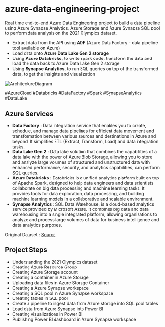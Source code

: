 # azure-data-engineering-project
Real time end-to-end Azure Data Engineering project to build a data pipeline using Azure Synapse Analytics, Azure Storage and Azure Synapse SQL pool to perform data analysis on the 2021 Olympics dataset.

  - Extract data from the API using <b>ADF</b> (Azure Data Factory - data pipeline tool available on Azure)
  - Load data onto <b>Azure Data Lake Gen 2 storage</b>
  - Using <b>Azure Databricks</b>, to write spark code, transform the data and load the data back to Azure Data Lake Gen 2 storage
  - Using <b>Synapse Analytics</b>, to run SQL queries on top of the transformed data, to get the insights and visualization

![ArchitectureDiagram](https://github.com/tejal-parmar/Azure-SynapseAnalytics-DataPipeline/assets/111147531/28ccc30c-416a-42dd-9e7f-6ae7a62a8372)


#AzureCloud #Databricks #DataFactory #Spark #SynapseAnalytics #DataLake

## Azure Services
  - <b>Data Factory</b> : Data integration service that enables you to create, schedule, and manage data pipelines for efficient data movement and transformation between various sources and destinations in Azure and beyond. It simplifies ETL (Extract, Transform, Load) and data integration tasks.
  - <b>Data Lake Gen 2</b> : Data lake solution that combines the capabilities of a data lake with the power of Azure Blob Storage, allowing you to store and analyze large volumes of structured and unstructured data with enhanced performance, security, and analytics capabilities, can perform SQL queries.
  - <b>Azure Databricks</b> : Databricks is a unified analytics platform built on top of Apache Spark, designed to help data engineers and data scientists collaborate on big data processing and machine learning tasks. It provides tools for data exploration, data processing, and building machine learning models in a collaborative and scalable environment.
  - <b>Synapse Analytics</b> : SQL Data Warehouse, is a cloud-based analytics service provided by Microsoft Azure. It combines big data and data warehousing into a single integrated platform, allowing organizations to analyze and process large volumes of data for business intelligence and data analytics purposes.

Original Dataset : [Source](https://www.kaggle.com/datasets/arjunprasadsarkhel/2021-olympics-in-tokyo)

## Project Steps
  - Understanding the 2021 Olympics dataset
  - Creating Azure Resource Group
  - Creating Azure Storage account
  - Creating a container in Azure Storage
  - Uploading data files in Azure Storage Container
  - Creating a Azure Synapse workspace
  - Creating a SQL pool in Azure Synapse workspace
  - Creating tables in SQL pool
  - Create a pipeline to ingest data from Azure storage into SQL pool tables
  - Load data from Azure Synapse into Power BI
  - Creating visualizations in Power BI
  - Publishing Power BI dashboard in Azure Synapse workspace

